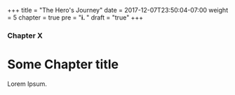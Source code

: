 +++
title = "The Hero's Journey"
date = 2017-12-07T23:50:04-07:00
weight = 5
chapter = true
pre = "<b>i. </b>"
draft = "true"
+++

### Chapter X

# Some Chapter title

Lorem Ipsum.